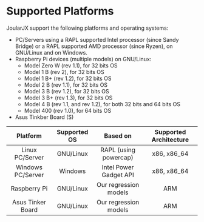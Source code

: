 # Supported Platforms

JoularJX support the following platforms and operating systems:

- PC/Servers using a RAPL supported Intel processor (since Sandy Bridge) or a RAPL supported AMD processor (since Ryzen), on GNU/Linux and on Windows.
- Raspberry Pi devices (multiple models) on GNU/Linux:
  - Model Zero W (rev 1.1), for 32 bits OS
  - Model 1 B (rev 2), for 32 bits OS
  - Model 1 B+ (rev 1.2), for 32 bits OS
  - Model 2 B (rev 1.1), for 32 bits OS
  - Model 3 B (rev 1.2), for 32 bits OS
  - Model 3 B+ (rev 1.3), for 32 bits OS
  - Model 4 B (rev 1.1, and rev 1.2), for both 32 bits and 64 bits OS
  - Model 400 (rev 1.0), for 64 bits OS
- Asus Tinkber Board (S)

| Platform | Supported OS | Based on | Supported Architecture |
|:--------------:|:---------------------:|:-----------------------------:|:-----------------------------:|
|     Linux PC/Server    |        GNU/Linux        |             RAPL (using powercap)            |             x86, x86_64            |
|     Windows PC/Server    |        Windows        |             Intel Power Gadget API            |             x86, x86_64            |
|        Raspberry Pi       |        GNU/Linux       |             Our regression models             |             ARM            |
|        Asus Tinker Board       |        GNU/Linux       |             Our regression models             |             ARM            |